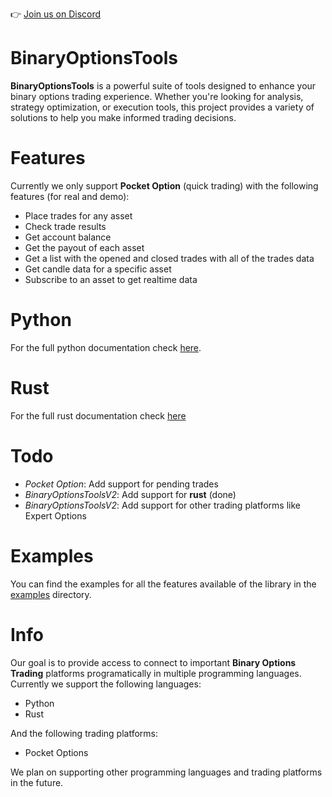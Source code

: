 👉 [Join us on Discord](https://discord.gg/T3FGXcmd)
# BinaryOptionsTools

**BinaryOptionsTools** is a powerful suite of tools designed to enhance your binary options trading experience. Whether you're looking for analysis, strategy optimization, or execution tools, this project provides a variety of solutions to help you make informed trading decisions.

# Features
Currently we only support **Pocket Option** (quick trading) with the following features (for real and demo):
* Place trades for any asset 
* Check trade results
* Get account balance
* Get the payout of each asset
* Get a list with the opened and closed trades with all of the trades data 
* Get candle data for a specific asset
* Subscribe to an asset to get realtime data

# Python 
For the full python documentation check [here](https://github.com/ChipaDevTeam/BinaryOptionsTools-v2/blob/master/BinaryOptionsToolsV2/Readme.md).

# Rust
For the full rust documentation check [here](https://github.com/ChipaDevTeam/BinaryOptionsTools-v2/tree/master/rust/Readme.md)
# Todo
* *Pocket Option*: Add support for pending trades 
* *BinaryOptionsToolsV2*: Add support for **rust** (done)
* *BinaryOptionsToolsV2*: Add support for other trading platforms like Expert Options

# Examples
You can find the examples for all the features available of the library in the [examples](https://github.com/ChipaDevTeam/BinaryOptionsTools-v2/tree/master/examples) directory.

# Info
Our goal is to provide access to connect to important **Binary Options Trading** platforms programatically in multiple programming languages. 
Currently we support the following languages:
* Python
* Rust

And the following trading platforms:
* Pocket Options

We plan on supporting other programming languages and trading platforms in the future.